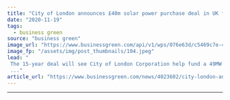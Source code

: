 ```yaml
---
title: "City of London announces £40m solar power purchase deal in UK first"
date: "2020-11-19"
tags: 
  - business green
source: "business green"
image_url: "https://www.businessgreen.com/api/v1/wps/076e63d/c5469c7e-42c2-4f57-9a7b-91e5379c1327/8/city-of-london-sunrise-185x114.jpeg"
image_fp: "/assets/img/post_thumbnails/104.jpeg"
lead: "
 The 15-year deal will see City of London Corporation help fund a 49MW solar farm in Dorset to help power the UK capital's financial district
 ..."
article_url: "https://www.businessgreen.com/news/4023602/city-london-announces-gbp40m-solar-power-purchase-deal-uk"
---
```


---
